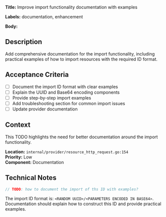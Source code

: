 **Title:** Improve import functionality documentation with examples

**Labels:** documentation, enhancement

**Body:**
## Description

Add comprehensive documentation for the import functionality, including practical examples of how to import resources with the required ID format.

## Acceptance Criteria

- [ ] Document the import ID format with clear examples
- [ ] Explain the UUID and Base64 encoding components
- [ ] Provide step-by-step import examples
- [ ] Add troubleshooting section for common import issues
- [ ] Update provider documentation

## Context

This TODO highlights the need for better documentation around the import functionality.

**Location:** `internal/provider/resource_http_request.go:154`  
**Priority:** Low  
**Component:** Documentation

## Technical Notes

```go
// TODO: how to document the import of ths ID with examples?
```

The import ID format is: `<RANDOM UUID>/<PARAMETERS ENCODED IN BASE64>`. Documentation should explain how to construct this ID and provide practical examples.